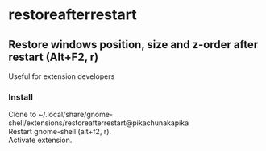 # restoreafterrestart

## Restore windows position, size and z-order after restart (Alt+F2, r)

Useful for extension developers

### Install

Clone to ~/.local/share/gnome-shell/extensions/restoreafterrestart@pikachunakapika  
Restart gnome-shell (alt+f2, r).  
Activate extension.
